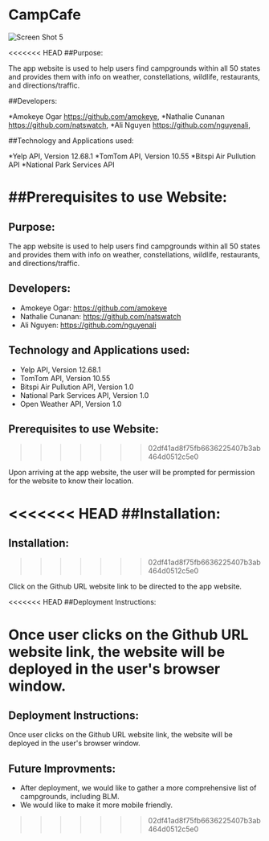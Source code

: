 # CampCafe

![Screen Shot 5](https://user-images.githubusercontent.com/67357469/92428193-4d49b380-f143-11ea-94c2-15430008cb70.jpg)


<<<<<<< HEAD
##Purpose:

The app website is used to help users find campgrounds within all 50 states and provides them with info on weather, constellations, wildlife, restaurants, and directions/traffic.

##Developers:

*Amokeye Ogar https://github.com/amokeye,
*Nathalie Cunanan https://github.com/natswatch,
*Ali Nguyen https://github.com/nguyenali,


##Technology and Applications used:

*Yelp API, Version 12.68.1
*TomTom API, Version 10.55
*Bitspi Air Pullution API
*National Park Services API



##Prerequisites to use Website:
=======
## Purpose:

The app website is used to help users find campgrounds within all 50 states and provides them with info on weather, constellations, wildlife, restaurants, and directions/traffic.

## Developers:

* Amokeye Ogar:      https://github.com/amokeye
* Nathalie Cunanan: https://github.com/natswatch
* Ali Nguyen:       https://github.com/nguyenali


## Technology and Applications used:

* Yelp API,         Version 12.68.1
* TomTom API,       Version 10.55
* Bitspi Air Pullution API,  Version 1.0
* National Park Services API, Version 1.0
* Open Weather API,   Version 1.0 



## Prerequisites to use Website:
>>>>>>> 02df41ad8f75fb6636225407b3ab464d0512c5e0

Upon arriving at the app website, the user will be prompted for permission for the website to know their location.


<<<<<<< HEAD
##Installation:
=======
## Installation:
>>>>>>> 02df41ad8f75fb6636225407b3ab464d0512c5e0

Click on the Github URL website link to be directed to the app website.



<<<<<<< HEAD
##Deployment Instructions:

Once user clicks on the Github URL website link, the website will be deployed in the user's browser window.
=======
## Deployment Instructions:

Once user clicks on the Github URL website link, the website will be deployed in the user's browser window.

## Future Improvments:

* After deployment, we would like to gather a more comprehensive list of campgrounds, including BLM. 
* We would like to make it more mobile friendly.
>>>>>>> 02df41ad8f75fb6636225407b3ab464d0512c5e0
